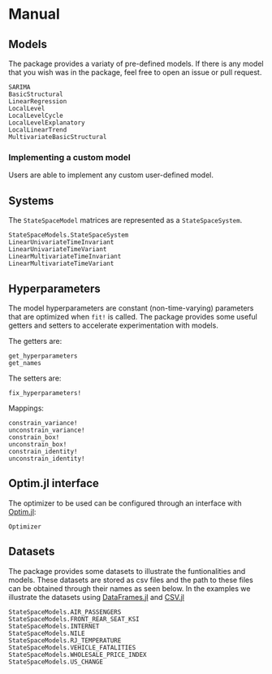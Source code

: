 # Manual

## Models

The package provides a variaty of pre-defined models. If there is any model that you wish was in the package, feel free to open an issue or pull request.

```@docs
SARIMA
BasicStructural
LinearRegression
LocalLevel
LocalLevelCycle
LocalLevelExplanatory
LocalLinearTrend
MultivariateBasicStructural
```

### Implementing a custom model

Users are able to implement any custom user-defined model.

## Systems

The `StateSpaceModel` matrices are represented as a `StateSpaceSystem`.

```@docs
StateSpaceModels.StateSpaceSystem
LinearUnivariateTimeInvariant
LinearUnivariateTimeVariant
LinearMultivariateTimeInvariant
LinearMultivariateTimeVariant
```

## Hyperparameters

The model hyperparameters are constant (non-time-varying) parameters that are optimized when `fit!` is called.
The package provides some useful getters and setters to accelerate experimentation with models.

The getters are:
```@docs
get_hyperparameters
get_names
```

The setters are:
```@docs
fix_hyperparameters!
```

Mappings:
```@docs
constrain_variance!
unconstrain_variance!
constrain_box!
unconstrain_box!
constrain_identity!
unconstrain_identity!
```

## Optim.jl interface

The optimizer to be used can be configured through an interface with [Optim.jl](https://github.com/JuliaNLSolvers/Optim.jl):

```@docs
Optimizer
```

## Datasets

The package provides some datasets to illustrate the funtionalities and models. 
These datasets are stored as csv files and the path to these files can be obtained through their names as seen below.
In the examples we illustrate the datasets using [DataFrames.jl](https://github.com/JuliaData/DataFrames.jl) and [CSV.jl](https://github.com/JuliaData/CSV.jl)

```@docs
StateSpaceModels.AIR_PASSENGERS
StateSpaceModels.FRONT_REAR_SEAT_KSI
StateSpaceModels.INTERNET
StateSpaceModels.NILE
StateSpaceModels.RJ_TEMPERATURE
StateSpaceModels.VEHICLE_FATALITIES
StateSpaceModels.WHOLESALE_PRICE_INDEX
StateSpaceModels.US_CHANGE
```
